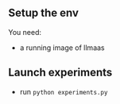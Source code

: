 ## Setup the env
You need:
- a running image of llmaas

## Launch experiments
- run `python experiments.py`
